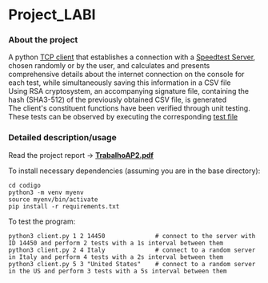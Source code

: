 # Project_LABI

### About the project
A python [TCP client](codigo/client.py) that establishes a connection with a [Speedtest Server](codigo/servers.json), chosen randomly or by the user, and calculates and presents comprehensive details about the internet connection on the console for each test, while simultaneously saving this information in a CSV file <br>
Using RSA cryptosystem, an accompanying signature file, containing the hash (SHA3-512) of the previously obtained CSV file, is generated <br>
The client's constituent functions have been verified through unit testing. These tests can be observed by executing the corresponding [test file](codigo/test_unitario_funcoes.py)

### Detailed description/usage
Read the project report -> [**TrabalhoAP2.pdf**](relatorio/TrabalhoAP2.pdf)

To install necessary dependencies (assuming you are in the base directory):
```
cd codigo
python3 -m venv myenv
source myenv/bin/activate
pip install -r requirements.txt
```

To test the program:
```
python3 client.py 1 2 14450              # connect to the server with ID 14450 and perform 2 tests with a 1s interval between them
python3 client.py 2 4 Italy              # connect to a random server in Italy and perform 4 tests with a 2s interval between them
python3 client.py 5 3 "United States"    # connect to a random server in the US and perform 3 tests with a 5s interval between them
```


